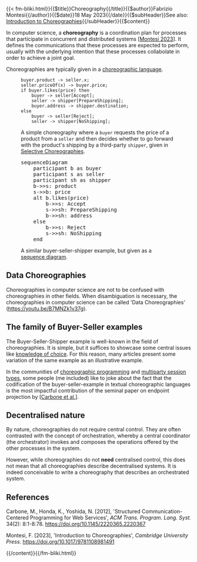 <!-- --> {{< fm-bliki.html}}{{$title}}Choreography{{/title}}{{$author}}Fabrizio Montesi{{/author}}{{$date}}18 May 2023{{/date}}{{$subHeader}}See also: <a href="/introduction-to-choreographies">Introduction to Choreographies</a>{{/subHeader}}{{$content}}

In computer science, a **choreography** is a coordination plan for processes that participate in concurrent and distributed systems [[Montesi 2023](#M23)].
It defines the communications that these processes are expected to perform, usually with the underlying intention that these processes collabolate in order to achieve a joint goal.

Choreographies are typically given in a [choreographic language](ChoreographicLanguage).

<figure class="fm-figure">

```
buyer.product -> seller.x;
seller.priceOf(x) -> buyer.price;
if buyer.likes(price) then
	buyer -> seller[Accept];
	seller -> shipper[PrepareShipping];
	buyer.address -> shipper.destination;
else
	buyer -> seller[Reject];
	seller -> shipper[NoShipping];
```

<figcaption>

A simple choreography where a `buyer` requests the price of a product from a `seller` and then decides whether to go forward with the product's shipping by a third-party `shipper`, given in [Selective Choreographies](ChoreographicLanguage#SelectiveChoreographies).
</figcaption>
</figure>

<figure class="fm-figure">

<pre class="mermaid text-center">
sequenceDiagram
	participant b as buyer
	participant s as seller
	participant sh as shipper
	b->>s: product
	s->>b: price
	alt b.likes(price)
		b->>s: Accept
		s->>sh: PrepareShipping
		b->>sh: address
	else
		b->>s: Reject
		s->>sh: NoShipping
	end
</pre>

<figcaption>

A similar buyer-seller-shipper example, but given as a [sequence diagram](ChoreographicLanguage#SequenceDiagram).
</figcaption>
</figure>

## Data Choreographies

Choreographies in computer science are not to be confused with choreographies in other fields. When disambiguation is necessary, the choreographies in computer science can be called 'Data Choreographies' (<https://youtu.be/B7MNZk1v37g>).

## The family of Buyer-Seller examples

The Buyer-Seller-Shipper example is well-known in the field of choreographies. It is simple, but it suffices to showcase some central issues like [knowledge of choice](KnowledgeOfChoice). For this reason, many articles present some variation of the same example as an illustrative example.

In the communities of [choreographic programming](ChoreographicProgramming) and [multiparty session types](ChoreographicLanguage#GlobalType), some people (me included) like to joke about the fact that the codification of the buyer-seller-example in textual choreographic languages is the most impactful contribution of the seminal paper on endpoint projection by [[Carbone et al.](#CHY12)].

## Decentralised nature

By nature, choreographies do not require central control. They are often contrasted with the concept of orchestration, whereby a central coordinator (the orchestrator) invokes and composes the operations offered by the other processes in the system.

However, while choreographies do not **need** centralised control, this does not mean that all choreographies describe decentralised systems. It is indeed conceivable to write a choreography that describes an orchestrated system.

## References

<a id="CHY12"></a>Carbone, M., Honda, K., Yoshida, N. [2012],
'Structured Communication-Centered Programming for Web Services', _ACM Trans. Program. Lang. Syst._ 34(2): 8:1-8:78. <https://doi.org/10.1145/2220365.2220367>

<a id="M23"></a>Montesi, F. [2023], 'Introduction to Choreographies', _Cambridge University Press_. <https://doi.org/10.1017/9781108981491>

<!-- --> {{/content}}{{/fm-bliki.html}}
